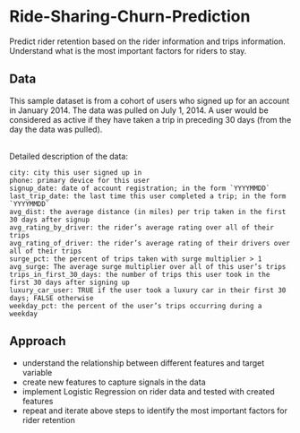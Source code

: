# Ride-Sharing-Churn-Prediction
Predict rider retention based on the rider information and trips information. Understand what is the most important factors for riders to stay.


## Data
This sample dataset is from a cohort of users who signed up for an account in January 2014. The data was pulled on July 1, 2014. A user would be considered as active if they have taken a trip in preceding 30 days (from the day the data was pulled).

<br>
Detailed description of the data:

```
city: city this user signed up in
phone: primary device for this user
signup_date: date of account registration; in the form `YYYYMMDD`
last_trip_date: the last time this user completed a trip; in the form `YYYYMMDD`
avg_dist: the average distance (in miles) per trip taken in the first 30 days after signup
avg_rating_by_driver: the rider’s average rating over all of their trips
avg_rating_of_driver: the rider’s average rating of their drivers over all of their trips
surge_pct: the percent of trips taken with surge multiplier > 1
avg_surge: The average surge multiplier over all of this user’s trips
trips_in_first_30_days: the number of trips this user took in the first 30 days after signing up
luxury_car_user: TRUE if the user took a luxury car in their first 30 days; FALSE otherwise
weekday_pct: the percent of the user’s trips occurring during a weekday
```

## Approach
- understand the relationship between different features and target variable
- create new features to capture signals in the data
- implement Logistic Regression on rider data and tested with created features
- repeat and iterate above steps to identify the most important factors for rider retention
